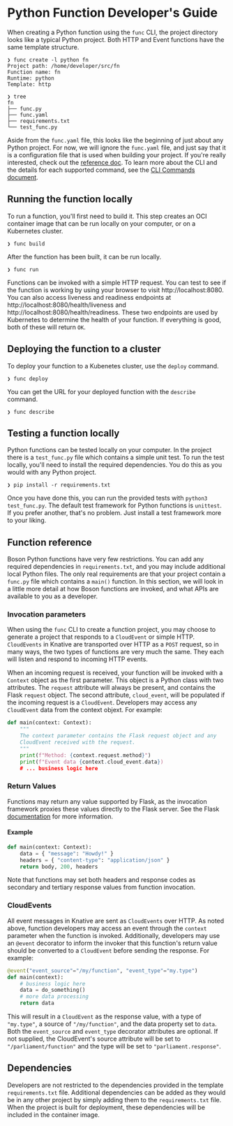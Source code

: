 # Python Function Developer's Guide

When creating a Python function using the `func` CLI, the project directory
looks like a typical Python project. Both HTTP and Event functions have the same
template structure.

```
❯ func create -l python fn
Project path: /home/developer/src/fn
Function name: fn
Runtime: python
Template: http

❯ tree
fn
├── func.py
├── func.yaml
├── requirements.txt
└── test_func.py

```

Aside from the `func.yaml` file, this looks like the beginning of just about
any Python project. For now, we will ignore the `func.yaml` file, and just
say that it is a configuration file that is used when building your project.
If you're really interested, check out the [reference doc](config-reference.doc).
To learn more about the CLI and the details for each supported command, see
the [CLI Commands document](commands.md#cli-commands).

## Running the function locally

To run a function, you'll first need to build it. This step creates an OCI
container image that can be run locally on your computer, or on a Kubernetes
cluster.

```
❯ func build
```

After the function has been built, it can be run locally.

```
❯ func run
```

Functions can be invoked with a simple HTTP request. 
You can test to see if the function is working by using your browser to visit
http://localhost:8080. You can also access liveness and readiness
endpoints at http://localhost:8080/health/liveness and
http://localhost:8080/health/readiness. These two endpoints are used
by Kubernetes to determine the health of your function. If everything
is good, both of these will return `OK`.

## Deploying the function to a cluster

To deploy your function to a Kubenetes cluster, use the `deploy` command.

```
❯ func deploy
```

You can get the URL for your deployed function with the `describe` command.

```
❯ func describe
```

## Testing a function locally


Python functions can be tested locally on your computer. In the project there is
a `test_func.py` file which contains a simple unit test. To run the test locally,
you'll need to install the required dependencies. You do this as you would
with any Python project.

```
❯ pip install -r requirements.txt
```

Once you have done this, you can run the provided tests with `python3 test_func.py`.
The default test framework for Python functions is `unittest`. If you prefer another,
that's no problem. Just install a test framework more to your liking.

## Function reference

Boson Python functions have very few restrictions. You can add any required dependencies
in `requirements.txt`, and you may include additional local Python files. The only real
requirements are that your project contain a `func.py` file which contains a `main()` function.
In this section, we will look in a little more detail at how Boson functions are invoked,
and what APIs are available to you as a developer.

### Invocation parameters

When using the `func` CLI to create a function project, you may choose to generate a project
that responds to a `CloudEvent` or simple HTTP. `CloudEvents` in Knative are transported over
HTTP as a `POST` request, so in many ways, the two types of functions are very much the same.
They each will listen and respond to incoming HTTP events.

When an incoming request is received, your function will be invoked with a `Context`
object as the first parameter. This object is a Python class with two attributes. The
`request` attribute will always be present, and contains the Flask `request` object.
The second attribute, `cloud_event`, will be populated if the incoming request is a
`CloudEvent`. Developers may access any `CloudEvent` data from the context objext.
For example:

```python
def main(context: Context):
    """ 
    The context parameter contains the Flask request object and any
    CloudEvent received with the request.
    """
    print(f"Method: {context.request.method}")
    print(f"Event data {context.cloud_event.data})
    # ... business logic here
```

### Return Values
Functions may return any value supported by Flask, as the invocation framework
proxies these values directly to the Flask server. See the Flask 
[documentation](https://flask.palletsprojects.com/en/1.1.x/quickstart/#about-responses)
for more information.

#### Example
```python
def main(context: Context):
    data = { "message": "Howdy!" }
    headers = { "content-type": "application/json" }
    return body, 200, headers
```

Note that functions may set both headers and response codes as secondary
and tertiary response values from function invocation.

### CloudEvents
All event messages in Knative are sent as `CloudEvents` over HTTP. As noted
above, function developers may access an event through the `context` parameter
when the function is invoked. Additionally, developers may use an `@event`
decorator to inform the invoker that this function's return value should be
converted to a `CloudEvent` before sending the response. For example:

```python
@event("event_source"="/my/function", "event_type"="my.type")
def main(context):
    # business logic here
    data = do_something()
    # more data processing
    return data
```

This will result in a `CloudEvent` as the response value, with a type of
`"my.type"`, a source of `"/my/function"`, and the data property set to `data`.
Both the `event_source` and `event_type` decorator attributes are optional.
If not supplied, the CloudEvent's source attribute will be set to
`"/parliament/function"` and the type will be set to `"parliament.response"`.

## Dependencies
Developers are not restricted to the dependencies provided in the template
`requirements.txt` file. Additional dependencies can be added as they would be
in any other project by simply adding them to the `requirements.txt` file.
When the project is built for deployment, these dependencies will be included
in the container image.
